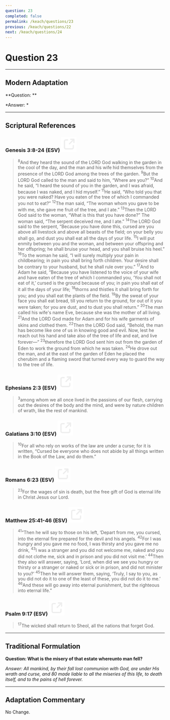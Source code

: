 ```yaml
---
question: 23
completed: false
permalink: /keach/questions/23
previous: /keach/questions/22
next: /keach/questions/24
---
```

# Question 23

---
## Modern Adaptation
**Question: **

*Answer: *

---
## Scriptural References
### Genesis 3:8-24 (ESV) <a href="https://biblegateway.com/passage/?search=Genesis+3%3A8-24&version=ESV"><img src="/assets/svg/link.svg"/></a>
> <sup>8</sup>And they heard the sound of the LORD God walking in the garden in the cool of the day, and the man and his wife hid themselves from the presence of the LORD God among the trees of the garden.
> <sup>9</sup>But the LORD God called to the man and said to him, “Where are you?”
> <sup>10</sup>And he said, “I heard the sound of you in the garden, and I was afraid, because I was naked, and I hid myself.”
> <sup>11</sup>He said, “Who told you that you were naked? Have you eaten of the tree of which I commanded you not to eat?”
> <sup>12</sup>The man said, “The woman whom you gave to be with me, she gave me fruit of the tree, and I ate.”
> <sup>13</sup>Then the LORD God said to the woman, “What is this that you have done?” The woman said, “The serpent deceived me, and I ate.”
> <sup>14</sup>The LORD God said to the serpent, “Because you have done this, cursed are you above all livestock and above all beasts of the field; on your belly you shall go, and dust you shall eat all the days of your life.
> <sup>15</sup>I will put enmity between you and the woman, and between your offspring and her offspring; he shall bruise your head, and you shall bruise his heel.”
> <sup>16</sup>To the woman he said, “I will surely multiply your pain in childbearing; in pain you shall bring forth children. Your desire shall be contrary to your husband, but he shall rule over you.”
> <sup>17</sup>And to Adam he said, “Because you have listened to the voice of your wife and have eaten of the tree of which I commanded you, ‘You shall not eat of it,’ cursed is the ground because of you; in pain you shall eat of it all the days of your life;
> <sup>18</sup>thorns and thistles it shall bring forth for you; and you shall eat the plants of the field.
> <sup>19</sup>By the sweat of your face you shall eat bread, till you return to the ground, for out of it you were taken; for you are dust, and to dust you shall return.”
> <sup>20</sup>The man called his wife's name Eve, because she was the mother of all living.
> <sup>21</sup>And the LORD God made for Adam and for his wife garments of skins and clothed them.
> <sup>22</sup>Then the LORD God said, “Behold, the man has become like one of us in knowing good and evil. Now, lest he reach out his hand and take also of the tree of life and eat, and live forever—”
> <sup>23</sup>therefore the LORD God sent him out from the garden of Eden to work the ground from which he was taken.
> <sup>24</sup>He drove out the man, and at the east of the garden of Eden he placed the cherubim and a flaming sword that turned every way to guard the way to the tree of life.

### Ephesians 2:3 (ESV) <a href="https://biblegateway.com/passage/?search=Ephesians+2%3A3&version=ESV"><img src="/assets/svg/link.svg"/></a>
> <sup>3</sup>among whom we all once lived in the passions of our flesh, carrying out the desires of the body and the mind, and were by nature children of wrath, like the rest of mankind.

### Galatians 3:10 (ESV) <a href="https://biblegateway.com/passage/?search=Galatians+3%3A10&version=ESV"><img src="/assets/svg/link.svg"/></a>
> <sup>10</sup>For all who rely on works of the law are under a curse; for it is written, “Cursed be everyone who does not abide by all things written in the Book of the Law, and do them.”

### Romans 6:23 (ESV) <a href="https://biblegateway.com/passage/?search=Romans+6%3A23&version=ESV"><img src="/assets/svg/link.svg"/></a>
> <sup>23</sup>For the wages of sin is death, but the free gift of God is eternal life in Christ Jesus our Lord.

### Matthew 25:41-46 (ESV) <a href="https://biblegateway.com/passage/?search=Matthew+25%3A41-46&version=ESV"><img src="/assets/svg/link.svg"/></a>
> <sup>41</sup>“Then he will say to those on his left, ‘Depart from me, you cursed, into the eternal fire prepared for the devil and his angels.
> <sup>42</sup>For I was hungry and you gave me no food, I was thirsty and you gave me no drink,
> <sup>43</sup>I was a stranger and you did not welcome me, naked and you did not clothe me, sick and in prison and you did not visit me.’
> <sup>44</sup>Then they also will answer, saying, ‘Lord, when did we see you hungry or thirsty or a stranger or naked or sick or in prison, and did not minister to you?’
> <sup>45</sup>Then he will answer them, saying, ‘Truly, I say to you, as you did not do it to one of the least of these, you did not do it to me.’
> <sup>46</sup>And these will go away into eternal punishment, but the righteous into eternal life.”

### Psalm 9:17 (ESV) <a href="https://biblegateway.com/passage/?search=Psalm+9%3A17&version=ESV"><img src="/assets/svg/link.svg"/></a>
> <sup>17</sup>The wicked shall return to Sheol, all the nations that forget God.


---
## Traditional Formulation
**Question: What is the misery of that estate whereunto man fell?**

*Answer: All mankind, by their fall lost communion with God, are under His wrath and curse, and 80 made liable to all the miseries of this life, to death itself, and to the pains of hell forever.*

---
## Adaptation Commentary
No Change.